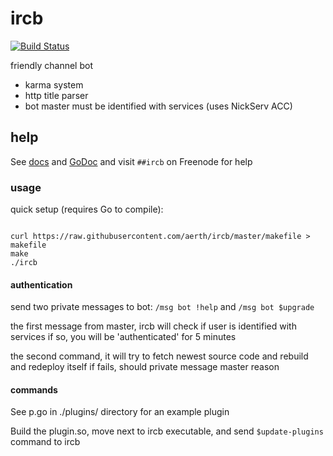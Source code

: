 # ircb

[![Build Status](https://travis-ci.org/aerth/ircb.svg?branch=master)](https://travis-ci.org/aerth/ircb)

friendly channel bot

  * karma system
  * http title parser
  * bot master must be identified with services (uses NickServ ACC)

## help

See [docs](https://aerth.github.io/ircb/) and [GoDoc](https://godoc.org/github.com/aerth/ircb/lib/ircb) and visit `##ircb` on Freenode for help

### usage

quick setup (requires Go to compile):

```

curl https://raw.githubusercontent.com/aerth/ircb/master/makefile > makefile
make
./ircb

```

#### authentication

send two private messages to bot: `/msg bot !help` and `/msg bot $upgrade`

the first message from master, ircb will check if user is identified with services
if so, you will be 'authenticated' for 5 minutes

the second command, it will try to fetch newest source code and rebuild and redeploy itself
if fails, should private message master reason

#### commands

See p.go in ./plugins/ directory for an example plugin

Build the plugin.so, move next to ircb executable, and send `$update-plugins` command to ircb

